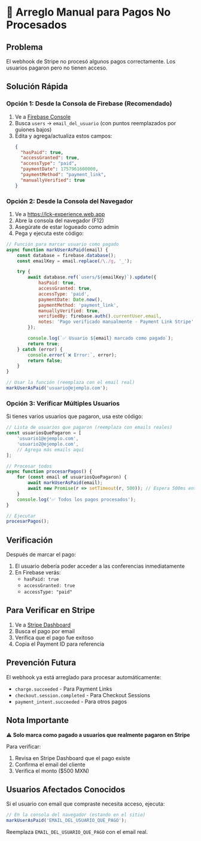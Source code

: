 # 🔧 Arreglo Manual para Pagos No Procesados

## Problema
El webhook de Stripe no procesó algunos pagos correctamente. Los usuarios pagaron pero no tienen acceso.

## Solución Rápida

### Opción 1: Desde la Consola de Firebase (Recomendado)

1. Ve a [Firebase Console](https://console.firebase.google.com/project/lck-experience/database/lck-experience-default-rtdb/data)
2. Busca `users` → `email_del_usuario` (con puntos reemplazados por guiones bajos)
3. Edita y agrega/actualiza estos campos:
   ```json
   {
     "hasPaid": true,
     "accessGranted": true,
     "accessType": "paid",
     "paymentDate": 1757961600000,
     "paymentMethod": "payment_link",
     "manuallyVerified": true
   }
   ```

### Opción 2: Desde la Consola del Navegador

1. Ve a https://lck-experience.web.app
2. Abre la consola del navegador (F12)
3. Asegúrate de estar logueado como admin
4. Pega y ejecuta este código:

```javascript
// Función para marcar usuario como pagado
async function markUserAsPaid(email) {
    const database = firebase.database();
    const emailKey = email.replace(/\./g, '_');

    try {
        await database.ref(`users/${emailKey}`).update({
            hasPaid: true,
            accessGranted: true,
            accessType: 'paid',
            paymentDate: Date.now(),
            paymentMethod: 'payment_link',
            manuallyVerified: true,
            verifiedBy: firebase.auth().currentUser.email,
            notes: 'Pago verificado manualmente - Payment Link Stripe'
        });

        console.log(`✅ Usuario ${email} marcado como pagado`);
        return true;
    } catch (error) {
        console.error(`❌ Error:`, error);
        return false;
    }
}

// Usar la función (reemplaza con el email real)
markUserAsPaid('usuario@ejemplo.com');
```

### Opción 3: Verificar Múltiples Usuarios

Si tienes varios usuarios que pagaron, usa este código:

```javascript
// Lista de usuarios que pagaron (reemplaza con emails reales)
const usuariosQuePagaron = [
    'usuario1@ejemplo.com',
    'usuario2@ejemplo.com',
    // Agrega más emails aquí
];

// Procesar todos
async function procesarPagos() {
    for (const email of usuariosQuePagaron) {
        await markUserAsPaid(email);
        await new Promise(r => setTimeout(r, 500)); // Espera 500ms entre cada uno
    }
    console.log('✅ Todos los pagos procesados');
}

// Ejecutar
procesarPagos();
```

## Verificación

Después de marcar el pago:

1. El usuario debería poder acceder a las conferencias inmediatamente
2. En Firebase verás:
   - `hasPaid: true`
   - `accessGranted: true`
   - `accessType: "paid"`

## Para Verificar en Stripe

1. Ve a [Stripe Dashboard](https://dashboard.stripe.com/payments)
2. Busca el pago por email
3. Verifica que el pago fue exitoso
4. Copia el Payment ID para referencia

## Prevención Futura

El webhook ya está arreglado para procesar automáticamente:
- `charge.succeeded` - Para Payment Links
- `checkout.session.completed` - Para Checkout Sessions
- `payment_intent.succeeded` - Para otros pagos

## Nota Importante

⚠️ **Solo marca como pagado a usuarios que realmente pagaron en Stripe**

Para verificar:
1. Revisa en Stripe Dashboard que el pago existe
2. Confirma el email del cliente
3. Verifica el monto ($500 MXN)

## Usuarios Afectados Conocidos

Si el usuario con email que compraste necesita acceso, ejecuta:

```javascript
// En la consola del navegador (estando en el sitio)
markUserAsPaid('EMAIL_DEL_USUARIO_QUE_PAGO');
```

Reemplaza `EMAIL_DEL_USUARIO_QUE_PAGO` con el email real.